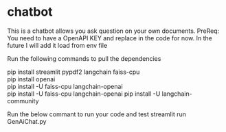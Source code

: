 # chatbot

This is a chatbot allows you ask question on your own documents.
PreReq:
You need to have a OpenAPI KEY and replace in the code for now. In the future I will add it load from env file

Run the following commands to pull the dependencies

pip install streamlit pypdf2 langchain faiss-cpu   
pip install openai   
pip install -U faiss-cpu langchain-openai     
pip install -U faiss-cpu langchain-openai
pip install -U langchain-community

Run the below commant to run your code and test
streamlit run GenAiChat.py

